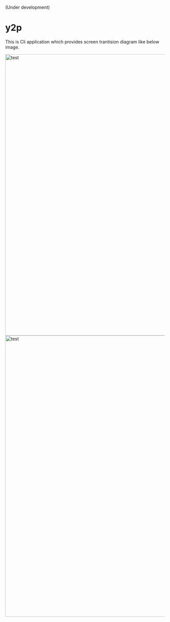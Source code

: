 (Under development)

# y2p

This is Cli application which provides screen trantision diagram like below image.

<img width="889" alt="test" src="https://user-images.githubusercontent.com/16571394/233756870-0ea48565-1b16-43e4-8384-1d8a95f052ce.jpg">

<img width="889" alt="test" src="https://user-images.githubusercontent.com/16571394/233756890-b838b1e0-9103-480a-b3d5-64d5ee3c9bfa.png">
